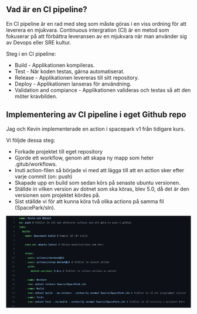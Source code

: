 ## Vad är en CI pipeline?

En CI pipeline är en rad med steg som måste göras i en viss ordning för att leverera en mjukvara.
Continuous intergration (CI) är en metod som fokuserar på att förbättra leveransen av en mjukvara 
när man använder sig av Devops eller SRE kultur.

Steg i en CI pipeline:
- Build - Applikationen kompileras.
- Test - När koden testas, gärna automatiserat.
- Release - Applikationen levereras till sitt repository.
- Deploy - Applikationen lanseras för användning.
- Validation and compiance - Applikationen valideras och testas så att den möter kravbilden.

## Implementering av CI pipeline i eget Github repo

Jag och Kevin implementerade en action i spacepark v1 från tidigare kurs.

Vi följde dessa steg:

- Forkade projektet till eget repository
- Gjorde ett workflow, genom att skapa ny mapp som heter .gitub/workflows.
- Inuti action-filen så började vi med att lägga till att en action sker efter varje commit (on: push)
- Skapade upp en build som sedan körs på senaste ubuntu versionen.
- Ställde in vilken version av dotnet som ska köras, blev 5.0, då det är den versionen som projektet kördes på.
- Sist ställde vi för att kunna köra två olika actions på samma fil (SpacePark/sln).

![alt text](images/git_action.PNG)

